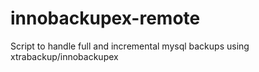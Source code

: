 # innobackupex-remote
Script to handle  full and incremental mysql backups using  xtrabackup/innobackupex
